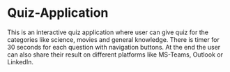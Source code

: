 # Quiz-Application
This is an interactive quiz application where user can give quiz for the categories like science, movies and general knowledge. There is timer for 30 seconds for each question with navigation buttons. At the end the user can also share their result on different platforms like MS-Teams, Outlook or LinkedIn.
